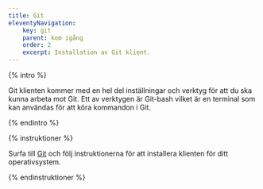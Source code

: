```yaml
---
title: Git
eleventyNavigation:
    key: git
    parent: kom igång
    order: 2
    excerpt: Installation av Git klient.
---
```


{% intro %}

Git klienten kommer med en hel del inställningar och verktyg för att du ska kunna arbeta mot Git. Ett av verktygen är Git-bash vilket är en terminal som kan användas för att köra kommandon i Git.

{% endintro %}

{% instruktioner %}

Surfa till [Git](https://git-scm.com/) och följ instruktionerna för att installera klienten för ditt operativsystem.

{% endinstruktioner %}
